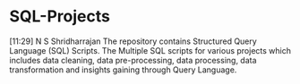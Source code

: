 # SQL-Projects
[11:29] N S Shridharrajan  The repository contains Structured Query Language (SQL) Scripts. The Multiple SQL scripts for various projects which includes data cleaning, data pre-processing, data processing, data transformation and insights gaining through Query Language.
